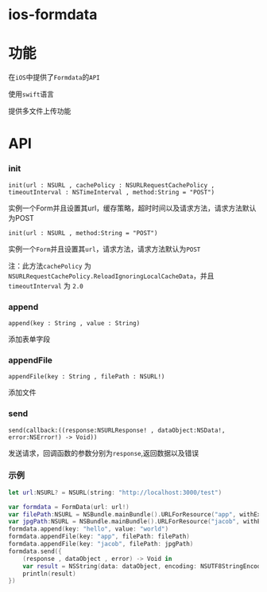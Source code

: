 # ios-formdata

# 功能
在``iOS``中提供了``Formdata``的``API``

使用``swift``语言

提供多文件上传功能

# API
### init
``init(url : NSURL , cachePolicy : NSURLRequestCachePolicy , timeoutInterval : NSTimeInterval , method:String = "POST")``

实例一个Form并且设置其url，缓存策略，超时时间以及请求方法，请求方法默认为POST


``init(url : NSURL , method:String = "POST")``

实例一个``Form``并且设置其``url``，请求方法，请求方法默认为``POST``

注：此方法``cachePolicy`` 为 ``NSURLRequestCachePolicy.ReloadIgnoringLocalCacheData``，并且 ``timeoutInterval`` 为 ``2.0``

### append
``append(key : String , value : String)``

添加表单字段

### appendFile
``appendFile(key : String , filePath : NSURL!)``

添加文件

### send
``send(callback:((response:NSURLResponse! , dataObject:NSData!, error:NSError!) -> Void))``

发送请求，回调函数的参数分别为``response``,返回数据以及错误


### 示例
```swift
let url:NSURL? = NSURL(string: "http://localhost:3000/test")

var formdata = FormData(url: url!)
var filePath:NSURL = NSBundle.mainBundle().URLForResource("app", withExtension: "js")!
var jpgPath:NSURL = NSBundle.mainBundle().URLForResource("jacob", withExtension: "jpg")!
formdata.append(key: "hello", value: "world")
formdata.appendFile(key: "app", filePath: filePath)
formdata.appendFile(key: "jacob", filePath: jpgPath)
formdata.send({
    (response , dataObject , error) -> Void in
    var result = NSString(data: dataObject, encoding: NSUTF8StringEncoding)!
    println(result)
})
```



